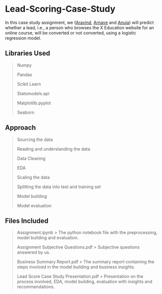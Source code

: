 # Lead-Scoring-Case-Study

In this case study assignment, we ([Aravind](https://github.com/aravindpeddinti/), [Arnave](https://github.com/Arnave-abp) and [Anuja](https://github.com/PatilAnuja9)) will predict whether a lead, i.e., a person who browses the X Education website for an online course, will be converted or not converted, using a logistic regression model.

## Libraries Used

> Numpy
>
> Pandas
>
> Scikit Learn
>
> Statsmodels.api
>
> Matplotlib.pyplot
>
> Seaborn

## Approach

> Sourcing the data
>
> Reading and understanding the data
>
> Data Cleaning
>
> EDA
>
> Scaling the data
>
> Splitting the data into test and training set
>
> Model building
>
> Model evaluation

## Files Included

> Assignment.ipynb > The python notebook file with the preprocessing, model building and evaluation.
>
> Assignment Subjective Questions.pdf  >  Subjective questions answered by us.
>
> Business Summary Report.pdf  >  The summary report containing the steps involved in the model building and business insights.
>
> Lead Score Case Study Presentation.pdf  >  Presentation on the process involved, EDA, model building, evaluation with insights and recommendations.
